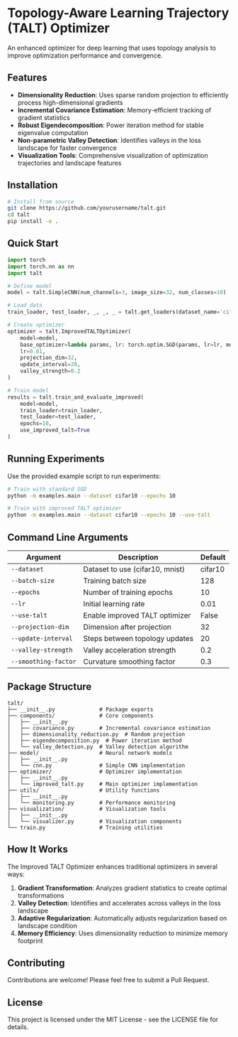 # Topology-Aware Learning Trajectory (TALT) Optimizer

An enhanced optimizer for deep learning that uses topology analysis to improve optimization performance and convergence.

## Features

- **Dimensionality Reduction**: Uses sparse random projection to efficiently process high-dimensional gradients
- **Incremental Covariance Estimation**: Memory-efficient tracking of gradient statistics
- **Robust Eigendecomposition**: Power iteration method for stable eigenvalue computation
- **Non-parametric Valley Detection**: Identifies valleys in the loss landscape for faster convergence
- **Visualization Tools**: Comprehensive visualization of optimization trajectories and landscape features

## Installation

```bash
# Install from source
git clone https://github.com/yourusername/talt.git
cd talt
pip install -e .
```

## Quick Start

```python
import torch
import torch.nn as nn
import talt

# Define model
model = talt.SimpleCNN(num_channels=3, image_size=32, num_classes=10)

# Load data
train_loader, test_loader, _, _, _ = talt.get_loaders(dataset_name='cifar10', batch_size=128)

# Create optimizer
optimizer = talt.ImprovedTALTOptimizer(
    model=model,
    base_optimizer=lambda params, lr: torch.optim.SGD(params, lr=lr, momentum=0.9),
    lr=0.01,
    projection_dim=32,
    update_interval=20,
    valley_strength=0.2
)

# Train model
results = talt.train_and_evaluate_improved(
    model=model,
    train_loader=train_loader,
    test_loader=test_loader,
    epochs=10,
    use_improved_talt=True
)
```

## Running Experiments

Use the provided example script to run experiments:

```bash
# Train with standard SGD
python -m examples.main --dataset cifar10 --epochs 10

# Train with improved TALT optimizer
python -m examples.main --dataset cifar10 --epochs 10 --use-talt
```

## Command Line Arguments

| Argument | Description | Default |
|----------|-------------|---------|
| `--dataset` | Dataset to use (cifar10, mnist) | cifar10 |
| `--batch-size` | Training batch size | 128 |
| `--epochs` | Number of training epochs | 10 |
| `--lr` | Initial learning rate | 0.01 |
| `--use-talt` | Enable improved TALT optimizer | False |
| `--projection-dim` | Dimension after projection | 32 |
| `--update-interval` | Steps between topology updates | 20 |
| `--valley-strength` | Valley acceleration strength | 0.2 |
| `--smoothing-factor` | Curvature smoothing factor | 0.3 |

## Package Structure

```
talt/
├── __init__.py              # Package exports
├── components/              # Core components
│   ├── __init__.py
│   ├── covariance.py        # Incremental covariance estimation
│   ├── dimensionality_reduction.py  # Random projection
│   ├── eigendecomposition.py  # Power iteration method
│   └── valley_detection.py  # Valley detection algorithm
├── model/                   # Neural network models
│   ├── __init__.py
│   └── cnn.py               # Simple CNN implementation
├── optimizer/               # Optimizer implementation
│   ├── __init__.py
│   └── improved_talt.py     # Main optimizer implementation
├── utils/                   # Utility functions
│   ├── __init__.py
│   └── monitoring.py        # Performance monitoring
├── visualization/           # Visualization tools
│   ├── __init__.py
│   └── visualizer.py        # Visualization components
└── train.py                 # Training utilities
```

## How It Works

The Improved TALT Optimizer enhances traditional optimizers in several ways:

1. **Gradient Transformation**: Analyzes gradient statistics to create optimal transformations
2. **Valley Detection**: Identifies and accelerates across valleys in the loss landscape
3. **Adaptive Regularization**: Automatically adjusts regularization based on landscape condition
4. **Memory Efficiency**: Uses dimensionality reduction to minimize memory footprint

## Contributing

Contributions are welcome! Please feel free to submit a Pull Request.

## License

This project is licensed under the MIT License - see the LICENSE file for details.